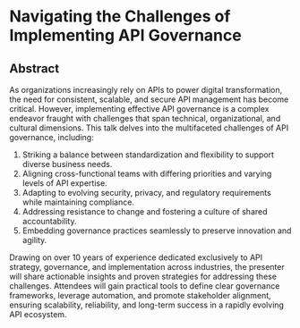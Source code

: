 # Navigating the Challenges of Implementing API Governance

## Abstract

As organizations increasingly rely on APIs to power digital transformation, the need for consistent, scalable, and secure API management has become critical. However, implementing effective API governance is a complex endeavor fraught with challenges that span technical, organizational, and cultural dimensions. This talk delves into the multifaceted challenges of API governance, including:

1. Striking a balance between standardization and flexibility to support diverse business needs.
2. Aligning cross-functional teams with differing priorities and varying levels of API expertise.
3. Adapting to evolving security, privacy, and regulatory requirements while maintaining compliance.
4. Addressing resistance to change and fostering a culture of shared accountability.
5. Embedding governance practices seamlessly to preserve innovation and agility.

Drawing on over 10 years of experience dedicated exclusively to API strategy, governance, and implementation across industries, the presenter will share actionable insights and proven strategies for addressing these challenges. Attendees will gain practical tools to define clear governance frameworks, leverage automation, and promote stakeholder alignment, ensuring scalability, reliability, and long-term success in a rapidly evolving API ecosystem.
